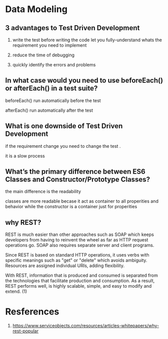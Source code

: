 # Data Modeling

## 3 advantages to Test Driven Development

1. write the test before writing the code let you fully-understand whats the requirement you need to implement

2. reduce the time of debugging

3. quickly identify the errors and problems 

## In what case would you need to use beforeEach() or afterEach() in a test suite?

beforeEach() run automatically before the test 

afterEach()  run automatically after the test

## What is one downside of Test Driven Development

if the requirement change you need to change the test .

it is a slow process 

## What’s the primary difference between ES6 Classes and Constructor/Prototype Classes?

the main difference is the readability 

classes are more readable becase it act as container to all properities and behavior 
while the constructor is a container just for properities


## why REST? 

REST is much easier than other approaches such as SOAP which keeps developers from having to reinvent the wheel as far as HTTP request operations go. SOAP also requires separate server and client programs.

Since REST is based on standard HTTP operations, it uses verbs with specific meanings such as "get" or "delete" which avoids ambiguity. Resources are assigned individual URIs, adding flexibility.

With REST, information that is produced and consumed is separated from the technologies that facilitate production and consumption. As a result, REST performs well, is highly scalable, simple, and easy to modify and extend. (1)

# Resferences

1. https://www.serviceobjects.com/resources/articles-whitepapers/why-rest-popular

